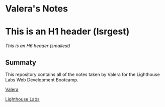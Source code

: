 # Valera's Notes
# This is an H1 header (lsrgest)
###### This is an H6 header (smallest)
## Summaty

This repository contains all of the notes taken by Valera for the Lighthouse Labs Web Development Bootcamp.

[Valera](https://github.com/Valera-Neg)

[Lighthouse Labs](https://github.com/orgs/lighthouse-labs/dashboard)

